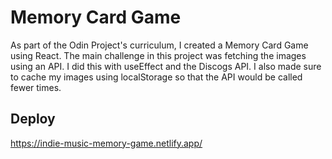 # Memory Card Game
As part of the Odin Project's curriculum, I created a Memory Card Game using React. The main challenge in this project was fetching the images using an API. I did this with useEffect and the Discogs API. I also made sure to cache my images using localStorage so that the API would be called fewer times.
## Deploy
https://indie-music-memory-game.netlify.app/
